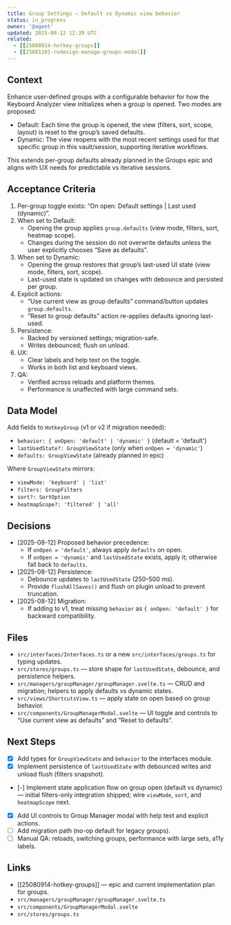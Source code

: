 ```yaml
---
title: Group Settings — Default vs Dynamic view behavior
status: in_progress
owner: '@agent'
updated: 2025-08-12 12:39 UTC
related:
  - [[25080914-hotkey-groups]]
  - [[25081101-redesign-manage-groups-modal]]
---
```


## Context

Enhance user-defined groups with a configurable behavior for how the Keyboard Analyzer view initializes when a group is opened. Two modes are proposed:

- Default: Each time the group is opened, the view (filters, sort, scope, layout) is reset to the group’s saved defaults.
- Dynamic: The view reopens with the most recent settings used for that specific group in this vault/session, supporting iterative workflows.

This extends per-group defaults already planned in the Groups epic and aligns with UX needs for predictable vs iterative sessions.

## Acceptance Criteria

1. Per-group toggle exists: “On open: Default settings | Last used (dynamic)”.
2. When set to Default:
   - Opening the group applies `group.defaults` (view mode, filters, sort, heatmap scope).
   - Changes during the session do not overwrite defaults unless the user explicitly chooses “Save as defaults”.
3. When set to Dynamic:
   - Opening the group restores that group’s last-used UI state (view mode, filters, sort, scope).
   - Last-used state is updated on changes with debounce and persisted per group.
4. Explicit actions:
   - “Use current view as group defaults” command/button updates `group.defaults`.
   - “Reset to group defaults” action re-applies defaults ignoring last-used.
5. Persistence:
   - Backed by versioned settings; migration-safe.
   - Writes debounced; flush on unload.
6. UX:
   - Clear labels and help text on the toggle.
   - Works in both list and keyboard views.
7. QA:
   - Verified across reloads and platform themes.
   - Performance is unaffected with large command sets.

## Data Model

Add fields to `HotkeyGroup` (v1 or v2 if migration needed):

- `behavior: { onOpen: 'default' | 'dynamic' }` (default = 'default')
- `lastUsedState?: GroupViewState` (only when `onOpen = 'dynamic'`)
- `defaults: GroupViewState` (already planned in epic)

Where `GroupViewState` mirrors:

- `viewMode: 'keyboard' | 'list'`
- `filters: GroupFilters`
- `sort?: SortOption`
- `heatmapScope?: 'filtered' | 'all'`

## Decisions

- [2025-08-12] Proposed behavior precedence:
  - If `onOpen = 'default'`, always apply `defaults` on open.
  - If `onOpen = 'dynamic'` and `lastUsedState` exists, apply it; otherwise fall back to `defaults`.
- [2025-08-12] Persistence:
  - Debounce updates to `lastUsedState` (250–500 ms).
  - Provide `flushAllSaves()` and flush on plugin unload to prevent truncation.
- [2025-08-12] Migration:
  - If adding to v1, treat missing `behavior` as `{ onOpen: 'default' }` for backward compatibility.

## Files

- `src/interfaces/Interfaces.ts` or a new `src/interfaces/groups.ts` for typing updates.
- `src/stores/groups.ts` — store shape for `lastUsedState`, debounce, and persistence helpers.
- `src/managers/groupManager/groupManager.svelte.ts` — CRUD and migration; helpers to apply defaults vs dynamic states.
- `src/views/ShortcutsView.ts` — apply state on open based on group behavior.
- `src/components/GroupManagerModal.svelte` — UI toggle and controls to “Use current view as defaults” and “Reset to defaults”.

## Next Steps

- [x] Add types for `GroupViewState` and `behavior` to the interfaces module.
- [x] Implement persistence of `lastUsedState` with debounced writes and unload flush (filters snapshot).
- [-] Implement state application flow on group open (default vs dynamic) — initial filters-only integration shipped; wire `viewMode`, `sort`, and `heatmapScope` next.
- [x] Add UI controls to Group Manager modal with help text and explicit actions.
- [ ] Add migration path (no-op default for legacy groups).
- [ ] Manual QA: reloads, switching groups, performance with large sets, a11y labels.

## Links

- [[25080914-hotkey-groups]] — epic and current implementation plan for groups.
- `src/managers/groupManager/groupManager.svelte.ts`
- `src/components/GroupManagerModal.svelte`
- `src/stores/groups.ts`
